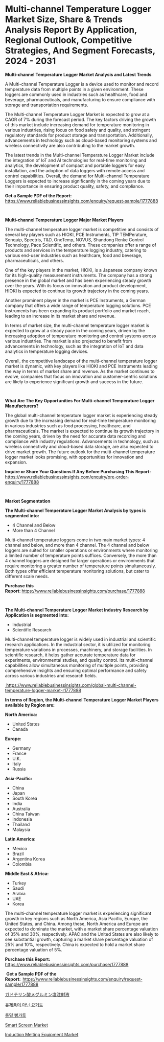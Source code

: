 <p><h1>Multi-channel Temperature Logger Market Size, Share & Trends Analysis Report By Application, Regional Outlook, Competitive Strategies, And Segment Forecasts, 2024 - 2031</h1></p><p><strong>Multi-channel Temperature Logger Market Analysis and Latest Trends</strong></p>
<p><p>A Multi-channel Temperature Logger is a device used to monitor and record temperature data from multiple points in a given environment. These loggers are commonly used in industries such as healthcare, food and beverage, pharmaceuticals, and manufacturing to ensure compliance with storage and transportation requirements.</p><p>The Multi-channel Temperature Logger Market is expected to grow at a CAGR of 7% during the forecast period. The key factors driving the growth of this market include increasing demand for temperature monitoring in various industries, rising focus on food safety and quality, and stringent regulatory standards for product storage and transportation. Additionally, advancements in technology such as cloud-based monitoring systems and wireless connectivity are also contributing to the market growth.</p><p>The latest trends in the Multi-channel Temperature Logger Market include the integration of IoT and AI technologies for real-time monitoring and analytics, the development of compact and portable loggers for easy installation, and the adoption of data loggers with remote access and control capabilities. Overall, the demand for Multi-channel Temperature Loggers is expected to increase significantly in the coming years due to their importance in ensuring product quality, safety, and compliance.</p></p>
<p><strong>Get a Sample PDF of the Report:&nbsp;</strong> <a href="https://www.reliablebusinessinsights.com/enquiry/request-sample/1777888">https://www.reliablebusinessinsights.com/enquiry/request-sample/1777888</a></p>
<p>&nbsp;</p>
<p><strong>Multi-channel Temperature Logger Major Market Players</strong></p>
<p><p>The multi-channel temperature logger market is competitive and consists of several key players such as HIOKI, PCE Instruments, TIP TEMPerature, Senquip, Spectris, T&D, OneTemp, NOVUS, Shandong Renke Control Technology, Pace Scientific, and others. These companies offer a range of products and services in the temperature logging industry, catering to various end-user industries such as healthcare, food and beverage, pharmaceuticals, and others.</p><p>One of the key players in the market, HIOKI, is a Japanese company known for its high-quality measurement instruments. The company has a strong presence in the global market and has been experiencing steady growth over the years. With its focus on innovation and product development, HIOKI is expected to continue its growth trajectory in the coming years.</p><p>Another prominent player in the market is PCE Instruments, a German company that offers a wide range of temperature logging solutions. PCE Instruments has been expanding its product portfolio and market reach, leading to an increase in its market share and revenue.</p><p>In terms of market size, the multi-channel temperature logger market is expected to grow at a steady pace in the coming years, driven by the increasing adoption of temperature monitoring and control systems across various industries. The market is also projected to benefit from advancements in technology, such as the integration of IoT and data analytics in temperature logging devices.</p><p>Overall, the competitive landscape of the multi-channel temperature logger market is dynamic, with key players like HIOKI and PCE Instruments leading the way in terms of market share and revenue. As the market continues to evolve, companies that focus on innovation and customer-centric solutions are likely to experience significant growth and success in the future.</p></p>
<p>&nbsp;</p>
<p><strong>What Are The Key Opportunities For Multi-channel Temperature Logger Manufacturers?</strong></p>
<p><p>The global multi-channel temperature logger market is experiencing steady growth due to the increasing demand for real-time temperature monitoring in various industries such as food processing, healthcare, and pharmaceuticals. The market is expected to continue its growth trajectory in the coming years, driven by the need for accurate data recording and compliance with industry regulations. Advancements in technology, such as wireless connectivity and cloud-based data storage, are also expected to drive market growth. The future outlook for the multi-channel temperature logger market looks promising, with opportunities for innovation and expansion.</p></p>
<p><strong>Inquire or Share Your Questions If Any Before Purchasing This Report:</strong> <a href="https://www.reliablebusinessinsights.com/enquiry/pre-order-enquiry/1777888">https://www.reliablebusinessinsights.com/enquiry/pre-order-enquiry/1777888</a></p>
<p>&nbsp;</p>
<p><strong>Market Segmentation</strong></p>
<p><strong>The Multi-channel Temperature Logger Market Analysis by types is segmented into:</strong></p>
<p><ul><li>4 Channel and Below</li><li>More than 4 Channel</li></ul></p>
<p><p>Multi-channel temperature loggers come in two main market types: 4 channel and below, and more than 4 channel. The 4 channel and below loggers are suited for smaller operations or environments where monitoring a limited number of temperature points suffices. Conversely, the more than 4 channel loggers are designed for larger operations or environments that require monitoring a greater number of temperature points simultaneously. Both types offer efficient temperature monitoring solutions, but cater to different scale needs.</p></p>
<p><strong>Purchase this Report:&nbsp;</strong><a href="https://www.reliablebusinessinsights.com/purchase/1777888">https://www.reliablebusinessinsights.com/purchase/1777888</a></p>
<p>&nbsp;</p>
<p><strong>The Multi-channel Temperature Logger Market Industry Research by Application is segmented into:</strong></p>
<p><ul><li>Industrial</li><li>Scientific Research</li></ul></p>
<p><p>Multi-channel temperature logger is widely used in industrial and scientific research applications. In the industrial sector, it is utilized for monitoring temperature variations in processes, machinery, and storage facilities. In scientific research, it helps gather accurate temperature data for experiments, environmental studies, and quality control. Its multi-channel capabilities allow simultaneous monitoring of multiple points, providing comprehensive insights and ensuring optimal performance and safety across various industries and research fields.</p></p>
<p><a href="https://www.reliablebusinessinsights.com/global-multi-channel-temperature-logger-market-r1777888">&nbsp;https://www.reliablebusinessinsights.com/global-multi-channel-temperature-logger-market-r1777888</a></p>
<p><strong>In terms of Region, the Multi-channel Temperature Logger Market Players available by Region are:</strong></p>
<p>
    <p> <strong> North America: </strong>
        <ul>
            <li>United States</li>
            <li>Canada</li>
        </ul>
        </p> 
    <p> <strong> Europe: </strong>
        <ul>
            <li>Germany</li>
            <li>France</li>
            <li>U.K.</li>
            <li>Italy</li>
            <li>Russia</li>
        </ul>
        </p> 
    <p> <strong> Asia-Pacific: </strong>
        <ul>
            <li>China</li>
            <li>Japan</li>
            <li>South Korea</li>
            <li>India</li>
            <li>Australia</li>
            <li>China Taiwan</li>
            <li>Indonesia</li>
            <li>Thailand</li>
            <li>Malaysia</li>
        </ul>
        </p> 
    <p> <strong> Latin America: </strong>
        <ul>
            <li>Mexico</li>
            <li>Brazil</li>
            <li>Argentina Korea</li>
            <li>Colombia</li>
        </ul>
        </p> 
    <p> <strong> Middle East & Africa: </strong>
        <ul>
            <li>Turkey</li>
            <li>Saudi</li>
            <li>Arabia</li>
            <li>UAE</li>
            <li>Korea</li>
        </ul>
    </p>
    </p>
<p><p>The multi-channel temperature logger market is experiencing significant growth in key regions such as North America, Asia Pacific, Europe, the United States, and China. Among these, North America and Europe are expected to dominate the market, with a market share percentage valuation of 35% and 30%, respectively. APAC and the United States are also likely to see substantial growth, capturing a market share percentage valuation of 25% and 10%, respectively. China is expected to hold a market share percentage valuation of 5%.</p></p>
<p><strong>Purchase this Report: </strong><a href="https://www.reliablebusinessinsights.com/purchase/1777888">https://www.reliablebusinessinsights.com/purchase/1777888</a></p>
<p>&nbsp;<strong>Get a Sample PDF of the Report:&nbsp;&nbsp;</strong><a href="https://www.reliablebusinessinsights.com/enquiry/request-sample/1777888">https://www.reliablebusinessinsights.com/enquiry/request-sample/1777888</a></p>
<p><strong></strong></p>
<p><p><a href="https://github.com/KaydenJohns1964/Market-Research-Report-List-2/blob/main/5348714163038.md">ガドテリン酸メグルミン塩注射液</a></p><p><a href="https://github.com/plelbej847484502/Market-Research-Report-List-2/blob/main/2103672175476.md">유제품이 아닌 요거트</a></p><p><a href="https://github.com/vseigx30c9a1j/Market-Research-Report-List-2/blob/main/6682603175477.md">통밀 빵가루</a></p><p><a href="https://github.com/ernidarwin455/Market-Research-Report-List-1/blob/main/smart-screen-market.md">Smart Screen Market</a></p><p><a href="https://github.com/rakibtthstu9900/Market-Research-Report-List-1/blob/main/induction-melting-equipment-market.md">Induction Melting Equipment Market</a></p></p>